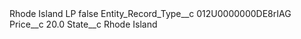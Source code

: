 <?xml version="1.0" encoding="UTF-8"?>
<CustomMetadata xmlns="http://soap.sforce.com/2006/04/metadata" xmlns:xsi="http://www.w3.org/2001/XMLSchema-instance" xmlns:xsd="http://www.w3.org/2001/XMLSchema">
    <label>Rhode Island LP</label>
    <protected>false</protected>
    <values>
        <field>Entity_Record_Type__c</field>
        <value xsi:type="xsd:string">012U0000000DE8rIAG</value>
    </values>
    <values>
        <field>Price__c</field>
        <value xsi:type="xsd:double">20.0</value>
    </values>
    <values>
        <field>State__c</field>
        <value xsi:type="xsd:string">Rhode Island</value>
    </values>
</CustomMetadata>
